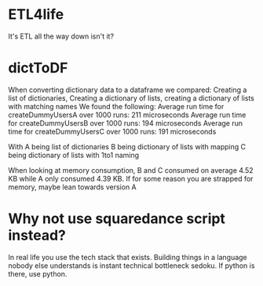 # ETL4life
It's ETL all the way down isn't it?

# dictToDF
When converting dictionary data to a dataframe we compared:
Creating a list of dictionaries, Creating a dictionary of lists, creating a dictionary of lists with matching names
We found the following:
Average run time for createDummyUsersA over 1000 runs: 211 microseconds
Average run time for createDummyUsersB over 1000 runs: 194 microseconds
Average run time for createDummyUsersC over 1000 runs: 191 microseconds

With A being list of dictionaries
B being dictionary of lists with mapping
C being dictionary of lists with 1to1 naming

When looking at memory consumption, B and C consumed on average 4.52 KB while A only consumed 4.39 KB.
If for some reason you are strapped for memory, maybe lean towards version A

# Why not use squaredance script instead?
In real life you use the tech stack that exists. 
Building things in a language nobody else understands is instant technical bottleneck sedoku.
If python is there, use python.